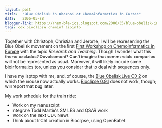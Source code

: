 ```yaml
---
layout: post
title:  "Blue Obelisk in Obernai at Chemoinformatics in Europe"
date:   2006-05-28
blogger-link: https://chem-bla-ics.blogspot.com/2006/05/blue-obelisk-in-obernai-at.html
tags: cdk bioclipse cheminf bioinfo
---
```


Together with [Christoph](http://wiki.cubic.uni-koeln.de/blog/pivot/entry.php?id=7), Christian and Jerome, I will be
representing the Blue Obelisk movement on the first [First Workshop on Chemoinformatics in
Europe](http://infochim.u-strasbg.fr/recherche/europeen_chemistry/index.php) with the topic *Research and Teaching*.
Though I wonder what this theme excludes? Development? Can't imagine that commercials companies will not be
represented as usual. Moreover, it will likely include some bioinformatics too, unless you consider that to
deal with sequences only.

I have my laptop with me, and, of course, the [Blue Obelisk Live CD 2](http://chem-bla-ics.blogspot.com/2006/05/live-life-sciences-cd.html)
on which the mouse now actually works. [Bioclipse 0.9.1](http://bioclipse.blogspot.com/2006/05/bioclipse-091-released.html)
does not work, though; will report that bug later.

My work schedule for the train ride:

* Work on my manuscript
* Integrate Todd Martin's SMILES and QSAR work
* Work on the next CDK News
* Think about InChI creation in Bioclipse, using OpenBabel
